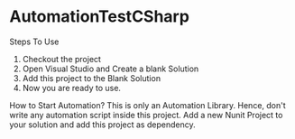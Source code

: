# AutomationTestCSharp

Steps To Use
1. Checkout the project
2. Open Visual Studio and Create a blank Solution
3. Add this project to the Blank Solution
4. Now you are ready to use.

How to Start Automation?
This is only an Automation Library. Hence, don't write any automation script inside this project.
Add a new Nunit Project to your solution and add this project as dependency.


